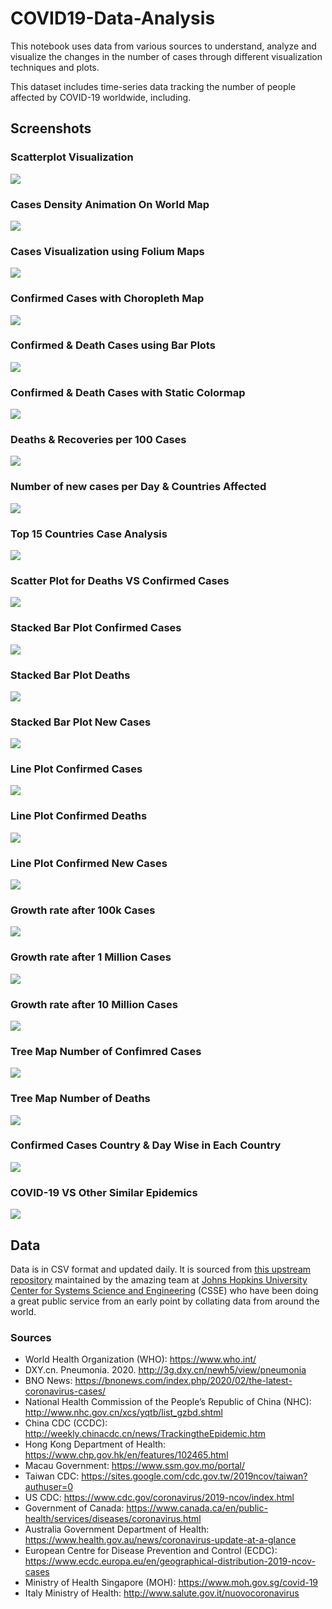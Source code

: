 # COVID19-Data-Analysis



This notebook uses data from various sources to understand, analyze and visualize the changes in the number of cases through different visualization techniques and plots.

This dataset includes time-series data tracking the number of people affected by COVID-19 worldwide, including.


## Screenshots

### Scatterplot Visualization
<img src="https://github.com/roberttev/COVID-19-Data-Analysis/blob/main/ScreenshotsGraphs/1.png?raw=true">

### Cases Density Animation On World Map
<img src="https://github.com/roberttev/COVID-19-Data-Analysis/blob/main/ScreenshotsGraphs/2.png?raw=true">

### Cases Visualization using Folium Maps
<img src="https://github.com/roberttev/COVID-19-Data-Analysis/blob/main/ScreenshotsGraphs/3.png?raw=true">

### Confirmed Cases with Choropleth Map
<img src="https://github.com/roberttev/COVID-19-Data-Analysis/blob/main/ScreenshotsGraphs/4.png?raw=true">

### Confirmed & Death Cases using Bar Plots
<img src="https://github.com/roberttev/COVID-19-Data-Analysis/blob/main/ScreenshotsGraphs/5.png?raw=true">

### Confirmed & Death Cases with Static Colormap
<img src="https://github.com/roberttev/COVID-19-Data-Analysis/blob/main/ScreenshotsGraphs/6.png?raw=true">

### Deaths & Recoveries per 100 Cases
<img src="https://github.com/roberttev/COVID-19-Data-Analysis/blob/main/ScreenshotsGraphs/7.png?raw=true">

### Number of new cases per Day & Countries Affected
<img src="https://github.com/roberttev/COVID-19-Data-Analysis/blob/main/ScreenshotsGraphs/8.png?raw=true">

### Top 15 Countries Case Analysis
<img src="https://github.com/roberttev/COVID-19-Data-Analysis/blob/main/ScreenshotsGraphs/9.png?raw=true">

### Scatter Plot for Deaths VS Confirmed Cases
<img src="https://github.com/roberttev/COVID-19-Data-Analysis/blob/main/ScreenshotsGraphs/10.png?raw=true">

### Stacked Bar Plot Confirmed Cases
<img src="https://github.com/roberttev/COVID-19-Data-Analysis/blob/main/ScreenshotsGraphs/11.png?raw=true">

### Stacked Bar Plot Deaths
<img src="https://github.com/roberttev/COVID-19-Data-Analysis/blob/main/ScreenshotsGraphs/12.png?raw=true">

### Stacked Bar Plot New Cases
<img src="https://github.com/roberttev/COVID-19-Data-Analysis/blob/main/ScreenshotsGraphs/13.png?raw=true">

### Line Plot Confirmed Cases
<img src="https://github.com/roberttev/COVID-19-Data-Analysis/blob/main/ScreenshotsGraphs/14.png?raw=true">

### Line Plot Confirmed Deaths
<img src="https://github.com/roberttev/COVID-19-Data-Analysis/blob/main/ScreenshotsGraphs/15.png?raw=true">

### Line Plot Confirmed New Cases
<img src="https://github.com/roberttev/COVID-19-Data-Analysis/blob/main/ScreenshotsGraphs/16.png?raw=true">

### Growth rate after 100k Cases
<img src="https://github.com/roberttev/COVID-19-Data-Analysis/blob/main/ScreenshotsGraphs/17.png?raw=true">

### Growth rate after 1 Million Cases
<img src="https://github.com/roberttev/COVID-19-Data-Analysis/blob/main/ScreenshotsGraphs/18.png?raw=true">

### Growth rate after 10 Million Cases
<img src="https://github.com/roberttev/COVID-19-Data-Analysis/blob/main/ScreenshotsGraphs/19.png?raw=true">

### Tree Map Number of Confimred Cases
<img src="https://github.com/roberttev/COVID-19-Data-Analysis/blob/main/ScreenshotsGraphs/20.png?raw=true">

### Tree Map Number of Deaths
<img src="https://github.com/roberttev/COVID-19-Data-Analysis/blob/main/ScreenshotsGraphs/21.png?raw=true">

### Confirmed Cases Country & Day Wise in Each Country
<img src="https://github.com/roberttev/COVID-19-Data-Analysis/blob/main/ScreenshotsGraphs/22.png?raw=true">

### COVID-19 VS Other Similar Epidemics
<img src="https://github.com/roberttev/COVID-19-Data-Analysis/blob/main/ScreenshotsGraphs/23.png?raw=true">





## Data

Data is in CSV format and updated daily. It is sourced from [this upstream repository](https://github.com/CSSEGISandData/COVID-19) maintained by the amazing team at [Johns Hopkins University Center for Systems Science and Engineering](https://systems.jhu.edu/) (CSSE) who have been doing a great public service from an early point by collating data from around the world.

### Sources

- World Health Organization (WHO): https://www.who.int/
- DXY.cn. Pneumonia. 2020. http://3g.dxy.cn/newh5/view/pneumonia
- BNO News: https://bnonews.com/index.php/2020/02/the-latest-coronavirus-cases/
- National Health Commission of the People’s Republic of China (NHC): http://www.nhc.gov.cn/xcs/yqtb/list_gzbd.shtml
- China CDC (CCDC): http://weekly.chinacdc.cn/news/TrackingtheEpidemic.htm
- Hong Kong Department of Health: https://www.chp.gov.hk/en/features/102465.html
- Macau Government: https://www.ssm.gov.mo/portal/
- Taiwan CDC: https://sites.google.com/cdc.gov.tw/2019ncov/taiwan?authuser=0
- US CDC: https://www.cdc.gov/coronavirus/2019-ncov/index.html
- Government of Canada: https://www.canada.ca/en/public-health/services/diseases/coronavirus.html
- Australia Government Department of Health: https://www.health.gov.au/news/coronavirus-update-at-a-glance
- European Centre for Disease Prevention and Control (ECDC): https://www.ecdc.europa.eu/en/geographical-distribution-2019-ncov-cases
- Ministry of Health Singapore (MOH): https://www.moh.gov.sg/covid-19
- Italy Ministry of Health: http://www.salute.gov.it/nuovocoronavirus










